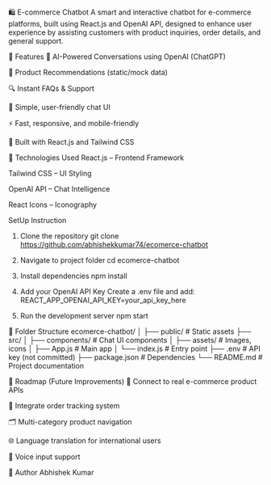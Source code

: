 🛍️ E-commerce Chatbot
A smart and interactive chatbot for e-commerce platforms, built using React.js and OpenAI API, 
designed to enhance user experience by assisting customers with product inquiries, order details, and general support.

🚀 Features
🤖 AI-Powered Conversations using OpenAI (ChatGPT)

🛒 Product Recommendations (static/mock data)

🔍 Instant FAQs & Support

💬 Simple, user-friendly chat UI

⚡ Fast, responsive, and mobile-friendly

🎨 Built with React.js and Tailwind CSS

🧠 Technologies Used
React.js – Frontend Framework

Tailwind CSS – UI Styling

OpenAI API – Chat Intelligence

React Icons – Iconography

SetUp Instruction 
 1. Clone the repository
git clone https://github.com/abhishekkumar74/ecomerce-chatbot

 2. Navigate to project folder
cd ecomerce-chatbot

 3. Install dependencies
npm install

 4. Add your OpenAI API Key
 Create a .env file and add:
REACT_APP_OPENAI_API_KEY=your_api_key_here

 5. Run the development server
npm start

📁 Folder Structure
ecomerce-chatbot/
│
├── public/                 # Static assets
├── src/
│   ├── components/         # Chat UI components
│   ├── assets/             # Images, icons
│   ├── App.js              # Main app
│   └── index.js            # Entry point
├── .env                    # API key (not committed)
├── package.json            # Dependencies
└── README.md               # Project documentation

📌 Roadmap (Future Improvements)
🔄 Connect to real e-commerce product APIs

🧾 Integrate order tracking system

🗂️ Multi-category product navigation

🌐 Language translation for international users

🎤 Voice input support

👤 Author
Abhishek Kumar 
